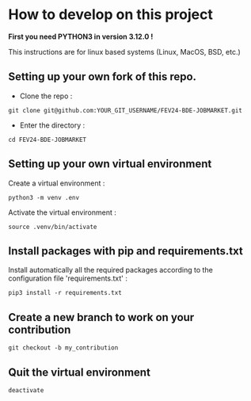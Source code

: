# How to develop on this project

**First you need PYTHON3 in version 3.12.0 !**

This instructions are for linux based systems (Linux, MacOS, BSD, etc.)

## Setting up your own fork of this repo.

- Clone the repo :
```shell script
git clone git@github.com:YOUR_GIT_USERNAME/FEV24-BDE-JOBMARKET.git
```

- Enter the directory :
```shell script
cd FEV24-BDE-JOBMARKET
```

## Setting up your own virtual environment

Create a virtual environment :
```shell script
python3 -m venv .env 
```

Activate the virtual environment :
```shell script
source .venv/bin/activate
```

## Install packages with pip and requirements.txt

Install automatically all the required packages according to the configuration file 'requirements.txt' :
```shell script
pip3 install -r requirements.txt
```

## Create a new branch to work on your contribution

```shell script
git checkout -b my_contribution
```

## Quit the virtual environment

```shell script
deactivate
```
